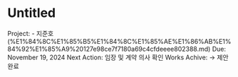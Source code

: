 # Untitled

Project: - 지준호 (%E1%84%8C%E1%85%B5%E1%84%8C%E1%85%AE%E1%86%AB%E1%84%92%E1%85%A9%20127e98ce7f7180a69c4cfdeeee802388.md)
Due: November 19, 2024
Next Action: 임장 및 계약 의사 확인
Works Achive: → 제안 완료